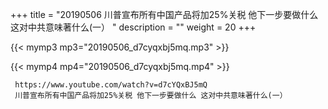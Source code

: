 +++
title = "20190506  川普宣布所有中国产品将加25%关税 他下一步要做什么 这对中共意味著什么(一） "
description = ""
weight = 20
+++

{{< mymp3 mp3="20190506_d7cyqxbj5mq.mp3" >}}

{{< mymp4 mp4="20190506_d7cyqxbj5mq.mp4" >}}

     https://www.youtube.com/watch?v=d7cYQxBJ5mQ 
     川普宣布所有中国产品将加25%关税 他下一步要做什么 这对中共意味著什么(一） 
     
